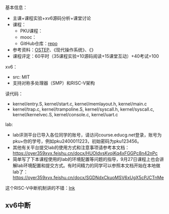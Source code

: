 
基本信息：
- 主课+课程实验+xv6源码分析+课堂讨论
- 课程：
	- PKU课程：
	- mooc：
	- GitHub仓库：[repo](https://github.com/wuhao9714/myNachos3.4)
- 参考资料：[OSTEP](https://pages.cs.wisc.edu/~remzi/OSTEP/)、《现代操作系统》、《》
- 课程评定：60平时（35课程实验+10源码阅读+15课堂互动）+40考试=100

xv6：
- src: MIT
- 支持对称多处理器（SMP）和RISC-V架构

读代码：
- kernel/entry.S, kernel/start.c, kernel/memlayout.h, kernel/main.c
- kernel/trap.c, kernel/trampoline.S, kernel/syscall.h, kernel/syscall.c, kernel/kernelvec.S, kernel/console.c, kernel/uart.c

lab:
- lab评测平台已导入各位同学的账号，请访问course.educg.net登录，账号为pku+你的学号，例如pku2400011223，初始密码为pku123456。
- 其他有关平台提交lab的使用方式和注意事项请参考本文档：https://oyer359xyx.feishu.cn/docx/HUOldvsKvojKq4xFGGPc8n42nPc
- 简单写了下本课程使用的lab的环境配置等问题的指导，9月27日课程上也会讲解lab环境配置和提交方式。有时间精力的同学可以参照本文档开始在本地做lab了：https://oyer359xyx.feishu.cn/docx/SGDNdxCkuoMSV6xUgX5cPJCTnMe

这个RISC-V中断机制讲的不错：[lnk](https://gitee.com/hustos/pke-doc/blob/master/chapter1_riscv.md#14-%E4%B8%AD%E6%96%AD%E5%92%8C%E4%B8%AD%E6%96%AD%E5%A4%84%E7%90%86)

## xv6中断

